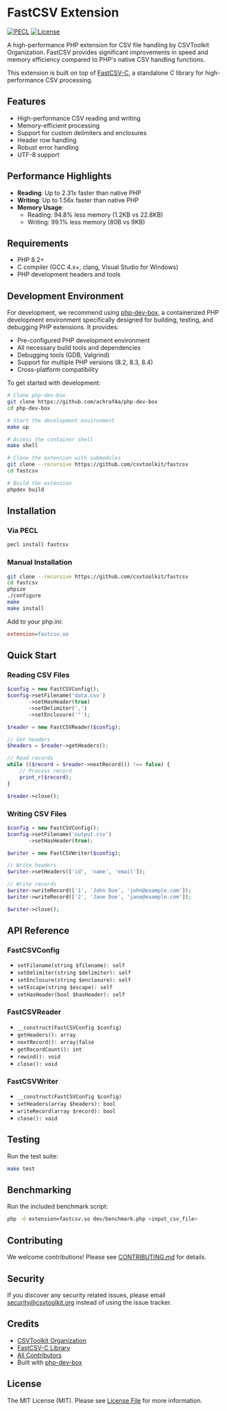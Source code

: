 # FastCSV Extension

[![PECL](https://img.shields.io/pecl/v/fastcsv.svg)](https://pecl.php.net/package/fastcsv)
[![License](https://img.shields.io/badge/license-MIT-blue.svg)](LICENSE)

A high-performance PHP extension for CSV file handling by CSVToolkit Organization. FastCSV provides significant improvements in speed and memory efficiency compared to PHP's native CSV handling functions.

This extension is built on top of [FastCSV-C](https://github.com/csvtoolkit/FastCSV-C), a standalone C library for high-performance CSV processing.

## Features

- High-performance CSV reading and writing
- Memory-efficient processing
- Support for custom delimiters and enclosures
- Header row handling
- Robust error handling
- UTF-8 support

## Performance Highlights

- **Reading**: Up to 2.31x faster than native PHP
- **Writing**: Up to 1.56x faster than native PHP
- **Memory Usage**: 
  - Reading: 94.8% less memory (1.2KB vs 22.8KB)
  - Writing: 99.1% less memory (80B vs 9KB)

## Requirements

- PHP 8.2+
- C compiler (GCC 4.x+, clang, Visual Studio for Windows)
- PHP development headers and tools

## Development Environment

For development, we recommend using [php-dev-box](https://github.com/achrafAa/php-dev-box), a containerized PHP development environment specifically designed for building, testing, and debugging PHP extensions. It provides:

- Pre-configured PHP development environment
- All necessary build tools and dependencies
- Debugging tools (GDB, Valgrind)
- Support for multiple PHP versions (8.2, 8.3, 8.4)
- Cross-platform compatibility

To get started with development:

```bash
# Clone php-dev-box
git clone https://github.com/achrafAa/php-dev-box
cd php-dev-box

# Start the development environment
make up

# Access the container shell
make shell

# Clone the extension with submodules
git clone --recursive https://github.com/csvtoolkit/fastcsv
cd fastcsv

# Build the extension
phpdev build
```

## Installation

### Via PECL

```bash
pecl install fastcsv
```

### Manual Installation

```bash
git clone --recursive https://github.com/csvtoolkit/fastcsv
cd fastcsv
phpize
./configure
make
make install
```

Add to your php.ini:
```ini
extension=fastcsv.so
```

## Quick Start

### Reading CSV Files

```php
$config = new FastCSVConfig();
$config->setFilename('data.csv')
       ->setHasHeader(true)
       ->setDelimiter(',')
       ->setEnclosure('"');

$reader = new FastCSVReader($config);

// Get headers
$headers = $reader->getHeaders();

// Read records
while (($record = $reader->nextRecord()) !== false) {
    // Process record
    print_r($record);
}

$reader->close();
```

### Writing CSV Files

```php
$config = new FastCSVConfig();
$config->setFilename('output.csv')
       ->setHasHeader(true);

$writer = new FastCSVWriter($config);

// Write headers
$writer->setHeaders(['id', 'name', 'email']);

// Write records
$writer->writeRecord(['1', 'John Doe', 'john@example.com']);
$writer->writeRecord(['2', 'Jane Doe', 'jane@example.com']);

$writer->close();
```

## API Reference

### FastCSVConfig

- `setFilename(string $filename): self`
- `setDelimiter(string $delimiter): self`
- `setEnclosure(string $enclosure): self`
- `setEscape(string $escape): self`
- `setHasHeader(bool $hasHeader): self`

### FastCSVReader

- `__construct(FastCSVConfig $config)`
- `getHeaders(): array`
- `nextRecord(): array|false`
- `getRecordCount(): int`
- `rewind(): void`
- `close(): void`

### FastCSVWriter

- `__construct(FastCSVConfig $config)`
- `setHeaders(array $headers): bool`
- `writeRecord(array $record): bool`
- `close(): void`

## Testing

Run the test suite:
```bash
make test
```

## Benchmarking

Run the included benchmark script:
```bash
php -d extension=fastcsv.so dev/benchmark.php <input_csv_file>
```

## Contributing

We welcome contributions! Please see [CONTRIBUTING.md](CONTRIBUTING.md) for details.

## Security

If you discover any security related issues, please email security@csvtoolkit.org instead of using the issue tracker.

## Credits

- [CSVToolkit Organization](https://github.com/csvtoolkit)
- [FastCSV-C Library](https://github.com/csvtoolkit/FastCSV-C)
- [All Contributors](../../contributors)
- Built with [php-dev-box](https://github.com/achrafAa/php-dev-box)

## License

The MIT License (MIT). Please see [License File](LICENSE) for more information. 